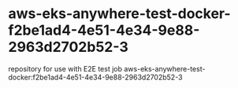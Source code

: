 # aws-eks-anywhere-test-docker-f2be1ad4-4e51-4e34-9e88-2963d2702b52-3
repository for use with E2E test job aws-eks-anywhere-test-docker:f2be1ad4-4e51-4e34-9e88-2963d2702b52-3
